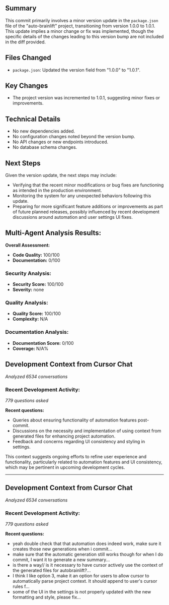 ## Summary
This commit primarily involves a minor version update in the `package.json` file of the "auto-brainlift" project, transitioning from version 1.0.0 to 1.0.1. This update implies a minor change or fix was implemented, though the specific details of the changes leading to this version bump are not included in the diff provided.

## Files Changed
- `package.json`: Updated the version field from "1.0.0" to "1.0.1".

## Key Changes
- The project version was incremented to 1.0.1, suggesting minor fixes or improvements.

## Technical Details
- No new dependencies added.
- No configuration changes noted beyond the version bump.
- No API changes or new endpoints introduced.
- No database schema changes.

## Next Steps
Given the version update, the next steps may include:
- Verifying that the recent minor modifications or bug fixes are functioning as intended in the production environment.
- Monitoring the system for any unexpected behaviors following this update.
- Preparing for more significant feature additions or improvements as part of future planned releases, possibly influenced by recent development discussions around automation and user settings UI fixes.

## Multi-Agent Analysis Results:

**Overall Assessment:** 
- **Code Quality:** 100/100
- **Documentation:** 0/100

### Security Analysis:
- **Security Score:** 100/100
- **Severity:** none

### Quality Analysis:
- **Quality Score:** 100/100
- **Complexity:** N/A

### Documentation Analysis:
- **Documentation Score:** 0/100
- **Coverage:** N/A%

## Development Context from Cursor Chat
*Analyzed 6534 conversations*

### Recent Development Activity:
*779 questions asked*

**Recent questions:**
- Queries about ensuring functionality of automation features post-commit.
- Discussions on the necessity and implementation of using context from generated files for enhancing project automation.
- Feedback and concerns regarding UI consistency and styling in settings.

This context suggests ongoing efforts to refine user experience and functionality, particularly related to automation features and UI consistency, which may be pertinent in upcoming development cycles.

---
## Development Context from Cursor Chat
*Analyzed 6534 conversations*

### Recent Development Activity:
*779 questions asked*

**Recent questions:**
- yeah double check that that automation does indeed work, make sure it creates those new generations when i commit...
- make sure that the automatic generation still works though for when I do commit, I want it to generate a new summary...
- is there a way// is it necessary to have cursor actively use the context of the generated files for autobrainlift?...
- I think I like option 3, make it an option for users to allow cursor to automatically parse project context. It should append to user's cursor rules f...
- some of the UI in the settings is not properly updated with the new formatting and style, please fix...
